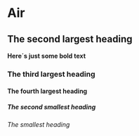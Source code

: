 <!-- !This works because they are in order of size: -->
# Air

## The second largest heading
**Here´s just some bold text**

### The third largest heading

#### The fourth largest heading
##### The second smallest heading

###### The smallest heading

<!-- !This does NOT work because they are NOT in order of size, an h4 is "in" an h2:* -->
<!-- # Air

## The second largest heading
**Here´s just some bold text**

#### The fourth largest heading -->

<!-- * It seems to be the md2json-libs fault, but I can´t find a good replacement -->